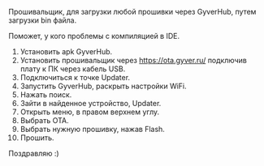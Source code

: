 Прошивальщик, для загрузки любой прошивки через GyverHub, путем загрузки bin файла.

Поможет, у кого проблемы с компиляцией в IDE.

1. Установить apk GyverHub.
2. Установить прошивальщик через https://ota.gyver.ru/ подключив плату к ПК через кабель USB.
3. Подключиться к точке Updater.
4. Запустить GyverHub, раскрыть настройки WiFi.
5. Нажать поиск.
6. Зайти в найденное устройство, Updater.
7. Открыть меню, в правом верхнем углу.
8. Выбрать OTA.
9. Выбрать нужную прошивку, нажав Flash.
10. Прошить.

  Поздравляю :)

